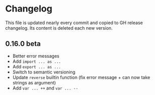 # Changelog
This file is updated nearly every commit and copied to GH release changelog. Its content is deleted each new version.

## 0.16.0 beta
* Better error messages
* Add `import ... as ...`
* Add `export ... as ...`
* Switch to semantic versioning
* Update `reverse` builtin function (fix error message + can now take strings as argument)
* Add `var ... ++` and `var ... --`

